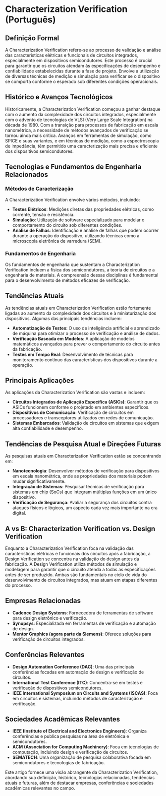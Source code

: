 # Characterization Verification (Português)

## Definição Formal

A Characterization Verification refere-se ao processo de validação e análise das características elétricas e funcionais de circuitos integrados, especialmente em dispositivos semicondutores. Este processo é crucial para garantir que os circuitos atendam às especificações de desempenho e confiabilidade estabelecidas durante a fase de projeto. Envolve a utilização de diversas técnicas de medição e simulação para verificar se o dispositivo se comporta conforme o esperado sob diferentes condições operacionais.

## Histórico e Avanços Tecnológicos

Historicamente, a Characterization Verification começou a ganhar destaque com o aumento da complexidade dos circuitos integrados, especialmente com o advento de tecnologias de VLSI (Very Large Scale Integration) na década de 1980. Com a transição para processos de fabricação em escala nanométrica, a necessidade de métodos avançados de verificação se tornou ainda mais crítica. Avanços em ferramentas de simulação, como SPICE e suas variantes, e em técnicas de medição, como a espectroscopia de impedância, têm permitido uma caracterização mais precisa e eficiente dos dispositivos semicondutores.

## Tecnologias e Fundamentos de Engenharia Relacionados

### Métodos de Caracterização

A Characterization Verification envolve vários métodos, incluindo:

- **Testes Elétricos**: Medições diretas das propriedades elétricas, como corrente, tensão e resistência.
- **Simulação**: Utilização de software especializado para modelar o comportamento do circuito sob diferentes condições.
- **Análise de Falhas**: Identificação e análise de falhas que podem ocorrer durante a operação do dispositivo, utilizando técnicas como a microscopia eletrônica de varredura (SEM).

### Fundamentos de Engenharia

Os fundamentos de engenharia que sustentam a Characterization Verification incluem a física dos semicondutores, a teoria de circuitos e a engenharia de materiais. A compreensão dessas disciplinas é fundamental para o desenvolvimento de métodos eficazes de verificação.

## Tendências Atuais

As tendências atuais em Characterization Verification estão fortemente ligadas ao aumento da complexidade dos circuitos e à miniaturização dos dispositivos. Algumas das principais tendências incluem:

- **Automatização de Testes**: O uso de inteligência artificial e aprendizado de máquina para otimizar o processo de verificação e análise de dados.
- **Verificação Baseada em Modelos**: A aplicação de modelos matemáticos avançados para prever o comportamento do circuito antes da fabricação.
- **Testes em Tempo Real**: Desenvolvimento de técnicas para monitoramento contínuo das características dos dispositivos durante a operação.

## Principais Aplicações

As aplicações da Characterization Verification são vastas e incluem:

- **Circuitos Integrados de Aplicação Específica (ASICs)**: Garantir que os ASICs funcionem conforme o projetado em ambientes específicos.
- **Dispositivos de Comunicação**: Verificação de circuitos em processadores e transceptores utilizados em redes de comunicação.
- **Sistemas Embarcados**: Validação de circuitos em sistemas que exigem alta confiabilidade e desempenho.

## Tendências de Pesquisa Atual e Direções Futuras

As pesquisas atuais em Characterization Verification estão se concentrando em:

- **Nanotecnologia**: Desenvolver métodos de verificação para dispositivos em escala nanométrica, onde as propriedades dos materiais podem mudar significativamente.
- **Integração de Sistemas**: Pesquisar técnicas de verificação para sistemas em chip (SoCs) que integram múltiplas funções em um único dispositivo.
- **Verificação de Segurança**: Avaliar a segurança dos circuitos contra ataques físicos e lógicos, um aspecto cada vez mais importante na era digital.

## A vs B: Characterization Verification vs. Design Verification

Enquanto a Characterization Verification foca na validação das características elétricas e funcionais dos circuitos após a fabricação, a Design Verification se concentra na validação do design antes da fabricação. A Design Verification utiliza métodos de simulação e modelagem para garantir que o circuito atenda a todas as especificações antes de ser produzido. Ambas são fundamentais no ciclo de vida do desenvolvimento de circuitos integrados, mas atuam em etapas diferentes do processo.

## Empresas Relacionadas

- **Cadence Design Systems**: Fornecedora de ferramentas de software para design eletrônico e verificação.
- **Synopsys**: Especializada em ferramentas de verificação e automação de design.
- **Mentor Graphics (agora parte da Siemens)**: Oferece soluções para verificação de circuitos integrados.

## Conferências Relevantes

- **Design Automation Conference (DAC)**: Uma das principais conferências focadas em automação de design e verificação de circuitos.
- **International Test Conference (ITC)**: Concentra-se em testes e verificação de dispositivos semicondutores.
- **IEEE International Symposium on Circuits and Systems (ISCAS)**: Foca em circuitos e sistemas, incluindo métodos de caracterização e verificação.

## Sociedades Acadêmicas Relevantes

- **IEEE (Institute of Electrical and Electronics Engineers)**: Organiza conferências e publica pesquisas na área de eletrônica e semicondutores.
- **ACM (Association for Computing Machinery)**: Foca em tecnologias de computação, incluindo design e verificação de circuitos.
- **SEMATECH**: Uma organização de pesquisa colaborativa focada em semicondutores e tecnologias de fabricação.

Este artigo fornece uma visão abrangente da Characterization Verification, abordando sua definição, histórico, tecnologias relacionadas, tendências atuais e futuras, além de destacar empresas, conferências e sociedades acadêmicas relevantes no campo.